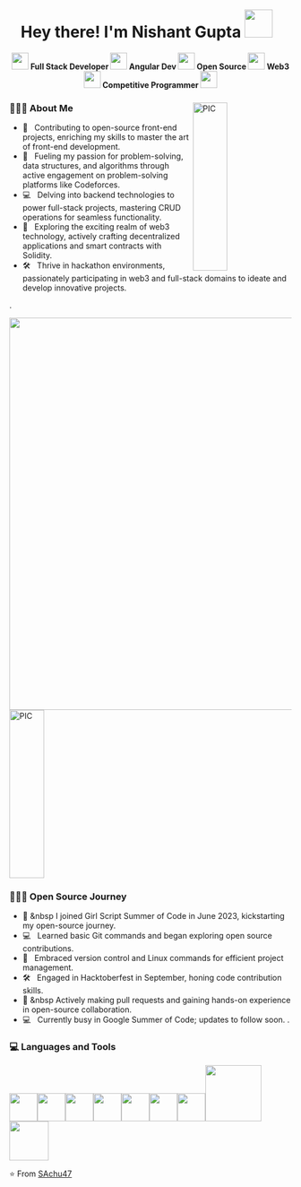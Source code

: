 <h1 align="center">Hey there! I'm Nishant Gupta <img src="https://github.com/Anmol-Baranwal/Cool-GIFs-For-GitHub/assets/74038190/7bb1e704-6026-48f9-8435-2f4d40101348" width="50" >&nbsp;&nbsp;</h1>
<h4 align="center"><img src="https://github.com/Anmol-Baranwal/Cool-GIFs-For-GitHub/assets/74038190/79258361-c121-400c-8245-600b272b1eea" width="30" /> Full Stack Developer <img src="https://user-images.githubusercontent.com/74038190/216654095-6f6772e4-e433-4bba-9164-1ca6f463ac3f.gif" width="30" />  Angular Dev <img src="https://user-images.githubusercontent.com/74038190/216658113-c947be31-78e5-4064-9cb5-7d23b49164e6.gif" width="30" /> Open Source <img src="https://user-images.githubusercontent.com/74038190/216649449-3f087222-10d7-4132-b128-0bb0830cdb9a.gif" width="30" /> Web3 <img src="https://github.com/Anmol-Baranwal/Cool-GIFs-For-GitHub/assets/74038190/02d5a390-b263-43a4-981c-fbdc18c8b902" width="30" /> Competitive Programmer <img src="https://user-images.githubusercontent.com/74038190/216649426-0c2ee152-84d8-4707-85c4-27a378d2f78a.gif" width="30" /> </h4>
<div>
<img src="https://user-images.githubusercontent.com/74038190/216644497-1951db19-8f3d-4e44-ac08-8e9d7e0d94a7.gif" width="35%" height ="300px" align ="right" alt="PIC">

<div align="left"> 
  <h3> 👨🏻‍💻 About Me </h3>

  - 🎨 &nbsp; Contributing to open-source front-end projects, enriching my skills to master the art of front-end development.
  - 🚀 &nbsp; Fueling my passion for problem-solving, data structures, and algorithms through active engagement on problem-solving platforms like Codeforces.
  - 💻 &nbsp; Delving into backend technologies to power full-stack projects, mastering CRUD operations for seamless functionality.
  - 🌱 &nbsp; Exploring the exciting realm of web3 technology, actively crafting decentralized applications and smart contracts with Solidity.
  - 🛠️ &nbsp; Thrive in hackathon environments, passionately participating in web3 and full-stack domains to ideate and develop innovative projects.

.  
</div> 
</div>
<img src="https://user-images.githubusercontent.com/74038190/212284100-561aa473-3905-4a80-b561-0d28506553ee.gif" width="700">
<br><be>

<div>
<img src="https://user-images.githubusercontent.com/74038190/212284145-bf2c01a8-c448-4f1a-b911-996024c84606.gif" width="35%" height="300px" algin="right" alt="PIC">
<div align="left"> 
  <h3> 👨🏻‍💻 Open Source Journey </h3>

  - 🚀 &nbsp I joined Girl Script Summer of Code in June 2023, kickstarting my open-source journey.
  - 💻 &nbsp; Learned basic Git commands and began exploring open source contributions.
  - 🌱 &nbsp; Embraced version control and Linux commands for efficient project management.
  - 🛠️ &nbsp; Engaged in Hacktoberfest in September, honing code contribution skills.
  - 🚀 &nbsp  Actively making pull requests and gaining hands-on experience in open-source collaboration.
  - 💻 &nbsp; Currently busy in Google Summer of Code; updates to follow soon.
.  
</div> 
</div>
<div>
  <h3> 💻 Languages and Tools </h3>
  <p>
   <img src="https://media.giphy.com/media/3rCcV6sC1o2GY/giphy.gif" width="50"><img src="https://media3.giphy.com/media/ln7z2eWriiQAllfVcn/200w.webp" width="50"><img src="https://i.giphy.com/media/LMt9638dO8dftAjtco/200.webp"   width="50"><img src="https://i.giphy.com/media/eNAsjO55tPbgaor7ma/200w.webp" width="50"><img src="https://i.giphy.com/media/IdyAQJVN2kVPNUrojM/200.webp" width="50"><img src="https://media3.giphy.com/media/kdFc8fubgS31b8DsVu/giphy.webp" width="50"><img src="https://media.giphy.com/media/SU2ic3wTfuC6JhD1lA/giphy.gif" width="50"><img src="https://media.giphy.com/media/kH1DBkPNyZPOk0BxrM/giphy.gif" width="100"><img src="https://media.giphy.com/media/SsCYf6DRFJrOpP0IoM/giphy.gif" width="70">
  <p>
</div> 

⭐️ From [SAchu47](https://github.com/SAchu47)

